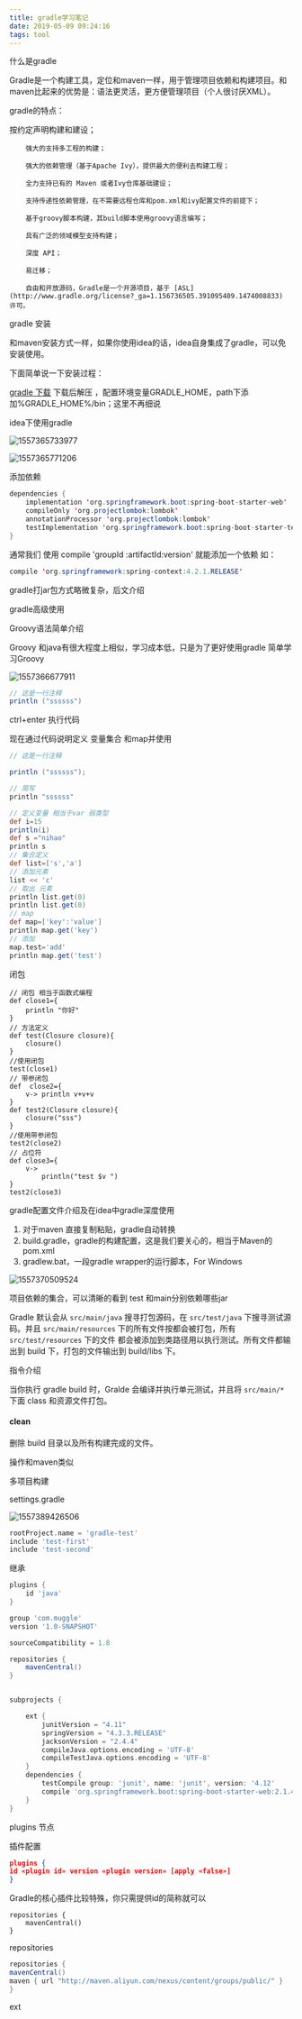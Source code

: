 ```yaml
---
title: gradle学习笔记
date: 2019-05-09 09:24:16
tags: tool
---
```


什么是gradle

Gradle是一个构建工具，定位和maven一样，用于管理项目依赖和构建项目。和maven比起来的优势是：语法更灵活，更方便管理项目（个人很讨厌XML）。

gradle的特点：

按约定声明构建和建设； 	

 		强大的支持多工程的构建； 	

 		强大的依赖管理（基于Apache Ivy），提供最大的便利去构建工程； 	

 		全力支持已有的 Maven 或者Ivy仓库基础建设； 	

 		支持传递性依赖管理，在不需要远程仓库和pom.xml和ivy配置文件的前提下； 	

 		基于groovy脚本构建，其build脚本使用groovy语言编写； 	

 		具有广泛的领域模型支持构建； 	

 		深度 API； 	

 		易迁移； 	

 		自由和开放源码，Gradle是一个开源项目，基于 [ASL](http://www.gradle.org/license?_ga=1.156736505.391095409.1474008833) 许可。

gradle 安装

和maven安装方式一样，如果你使用idea的话，idea自身集成了gradle，可以免安装使用。

下面简单说一下安装过程：

[gradle 下载](http://www.gradle.org/downloads) 下载后解压 ，配置环境变量GRADLE_HOME，path下添加%GRADLE_HOME%/bin；这里不再细说

idea下使用gradle

![1557365733977](C:\Users\isock\AppData\Roaming\Typora\typora-user-images\1557365733977.png)

![1557365771206](C:\Users\isock\AppData\Roaming\Typora\typora-user-images\1557365771206.png)

添加依赖

```java
dependencies {
    implementation 'org.springframework.boot:spring-boot-starter-web'
    compileOnly 'org.projectlombok:lombok'
    annotationProcessor 'org.projectlombok:lombok'
    testImplementation 'org.springframework.boot:spring-boot-starter-test'
}
```
通常我们 使用 compile 'groupId :artifactId:version' 就能添加一个依赖 如：

```java
compile 'org.springframework:spring-context:4.2.1.RELEASE'
```

gradle打jar包方式略微复杂，后文介绍

gradle高级使用

Groovy语法简单介绍

Groovy 和java有很大程度上相似，学习成本低，只是为了更好使用gradle 简单学习Groovy 

![1557366677911](C:\Users\isock\AppData\Roaming\Typora\typora-user-images\1557366677911.png)

```groovy
// 这是一行注释
println ("ssssss")
```

ctrl+enter 执行代码

现在通过代码说明定义 变量集合 和map并使用

```groovy
// 这是一行注释

println ("ssssss");

// 简写
println "ssssss"

// 定义变量 相当于var 弱类型
def i=15
println(i)
def s ="nihao"
println s
// 集合定义
def list=['s','a']
// 添加元素
list << 'c'
// 取出 元素
println list.get(0)
println list.get(0)
// map
def map=['key':'value']
println map.get('key')
// 添加
map.test='add'
println map.get('test')
```

闭包

```
// 闭包 相当于函数式编程
def close1={
    println "你好"
}
// 方法定义
def test(Closure closure){
    closure()
}
//使用闭包
test(close1)
// 带参闭包
def  close2={
    v-> println v+v+v
}
def test2(Closure closure){
    closure("sss")
}
//使用带参闭包
test2(close2)
// 占位符
def close3={
    v->
        println("test $v ")
}
test2(close3)
```

gradle配置文件介绍及在idea中gradle深度使用

1. 对于maven 直接复制粘贴，gradle自动转换
2. build.gradle，gradle的构建配置，这是我们要关心的，相当于Maven的pom.xml
3. gradlew.bat，一段gradle wrapper的运行脚本，For Windows

![1557370509524](C:\Users\isock\AppData\Roaming\Typora\typora-user-images\1557370509524.png)

项目依赖的集合，可以清晰的看到 test 和main分别依赖哪些jar

Gradle 默认会从 `src/main/java` 搜寻打包源码，在 `src/test/java` 下搜寻测试源码。并且 `src/main/resources` 下的所有文件按都会被打包，所有 `src/test/resources` 下的文件 都会被添加到类路径用以执行测试。所有文件都输出到 build 下，打包的文件输出到 build/libs 下。

指令介绍

当你执行 gradle build 时，Gralde 会编译并执行单元测试，并且将 `src/main/*` 下面 class 和资源文件打包。

#### clean

删除 build 目录以及所有构建完成的文件。

操作和maven类似

多项目构建

settings.gradle

![1557389426506](C:\Users\isock\AppData\Roaming\Typora\typora-user-images\1557389426506.png)

```groovy
rootProject.name = 'gradle-test'
include 'test-first'
include 'test-second'
```

继承

```groovy
plugins {
    id 'java'
}

group 'com.muggle'
version '1.0-SNAPSHOT'

sourceCompatibility = 1.8

repositories {
    mavenCentral()
}


subprojects {

    ext {
        junitVersion = "4.11"
        springVersion = "4.3.3.RELEASE"
        jacksonVersion = "2.4.4"
        compileJava.options.encoding = 'UTF-8'
        compileTestJava.options.encoding = 'UTF-8'
    }
    dependencies {
        testCompile group: 'junit', name: 'junit', version: '4.12'
        compile 'org.springframework.boot:spring-boot-starter-web:2.1.4.RELEASE'
    }
}
```

plugins 节点

插件配置

```json
plugins {
id «plugin id» version «plugin version» [apply «false»]
}
```

Gradle的核心插件比较特殊，你只需提供id的简称就可以

```
repositories {
    mavenCentral()
}
```

repositories

```java
repositories {
mavenCentral()
maven { url "http://maven.aliyun.com/nexus/content/groups/public/" }
}
```

ext

